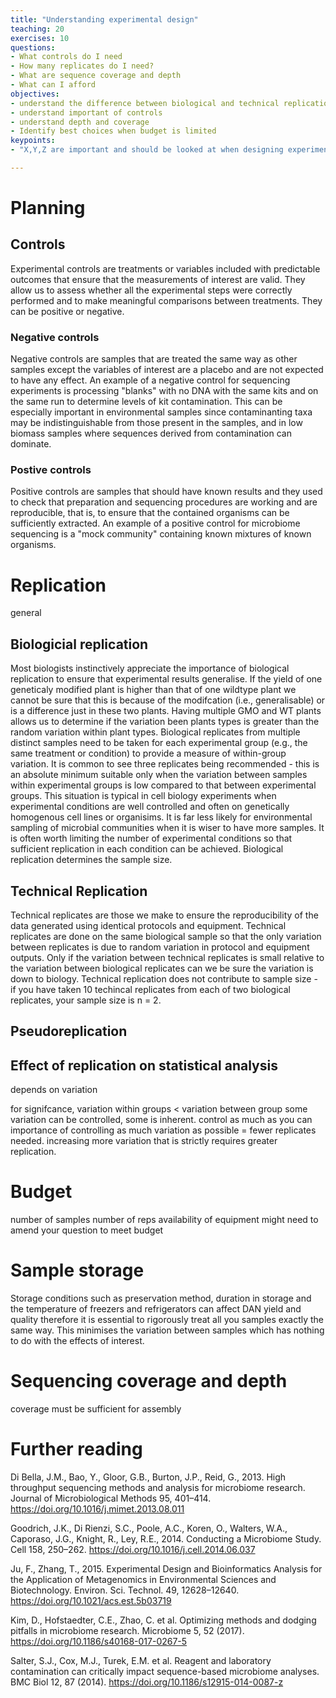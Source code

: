 ```yaml
---
title: "Understanding experimental design"
teaching: 20
exercises: 10
questions:
- What controls do I need
- How many replicates do I need?
- What are sequence coverage and depth
- What can I afford
objectives:
- understand the difference between biological and technical replication   
- understand important of controls
- understand depth and coverage
- Identify best choices when budget is limited
keypoints:
- "X,Y,Z are important and should be looked at when designing experiments"

---
```

# Planning

## Controls

Experimental controls are treatments or variables included with predictable outcomes that ensure that the measurements of interest are valid. They allow us to assess whether all the experimental steps were correctly performed and to make meaningful comparisons between treatments. They can be positive or negative.

### Negative controls
Negative controls are samples that are treated the same way as other samples except the variables of interest are a placebo and are not expected to have any effect. An example of a negative control for sequencing experiments is processing "blanks" with no DNA with the same kits and on the same run to determine levels of kit contamination. This can be especially important in environmental samples since contaminanting taxa may be indistinguishable from those present in the samples, and in low biomass samples where sequences derived from contamination can dominate.

### Postive controls
Positive controls are samples that should have known results and they used to check that preparation and sequencing procedures are working and are reproducible, that is, to ensure that the contained organisms can be sufficiently extracted. An example of a positive control for microbiome sequencing is a "mock community" containing known mixtures of known organisms. 


# Replication
general


## Biologicial replication
Most biologists instinctively appreciate the importance of biological replication to ensure that experimental results generalise. If the yield of one geneticaly modified plant is higher than that of one wildtype plant we cannot be sure that this is because of the modifcation (i.e., generalisable) or is a difference just in these two plants. Having multiple GMO and WT plants allows us to determine if the variation been plants types is greater than the random variation within plant types.
Biological replicates from multiple distinct samples need to be taken for each experimental group (e.g., the same treatment or condition) to provide a measure of within-group variation. It is common to see three replicates being recommended - this is an absolute minimum suitable only when the variation between samples within experimental groups is low compared to that between experimental groups. This situation is typical in cell biology experiments when experimental conditions are well controlled and often on genetically homogenous cell lines or organisims. It is far less likely for environmental sampling of microbial communities when it is wiser to have more samples. It is often worth limiting the number of experimental conditions so that sufficient replication in each condition can be achieved. 
Biological replication determines the sample size.

## Technical Replication
Technical replicates are those we make to ensure the reproducibility of the data generated using identical protocols and equipment. Technical replicates are done on the same biological sample so that the only variation between replicates is due to random variation in protocol and equipment outputs. Only if the variation between technical replicates is small relative to the variation between biological replicates can we be sure the variation is down to biology. Technical replication does not contribute to sample size - if you have taken 10 techincal replicates from each of two biological replicates, your sample size is n = 2.

## Pseudoreplication

## Effect of replication on statistical analysis

depends on variation

for signifcance, variation within groups < variation between group
some variation can be controlled, some is inherent. control as much as you can
importance of controlling as much variation as possible = fewer replicates needed. increasing more variation that is strictly requires greater replication.




# Budget
number of samples
number of reps
availability of equipment
might need to amend your question to meet budget

# Sample storage
Storage conditions such as preservation method, duration in storage and the temperature of freezers and refrigerators can affect DAN yield and quality therefore it is essential to rigorously treat all you samples exactly the same way. This minimises the variation between samples which has nothing to do with the effects of interest.

# Sequencing coverage and depth
coverage must be sufficient for assembly


# Further reading


Di Bella, J.M., Bao, Y., Gloor, G.B., Burton, J.P., Reid, G., 2013. High throughput sequencing methods and analysis for microbiome research. Journal of Microbiological Methods 95, 401–414. https://doi.org/10.1016/j.mimet.2013.08.011

Goodrich, J.K., Di Rienzi, S.C., Poole, A.C., Koren, O., Walters, W.A., Caporaso, J.G., Knight, R., Ley, R.E., 2014. Conducting a Microbiome Study. Cell 158, 250–262. https://doi.org/10.1016/j.cell.2014.06.037

Ju, F., Zhang, T., 2015. Experimental Design and Bioinformatics Analysis for the Application of Metagenomics in Environmental Sciences and Biotechnology. Environ. Sci. Technol. 49, 12628–12640. https://doi.org/10.1021/acs.est.5b03719

Kim, D., Hofstaedter, C.E., Zhao, C. et al. Optimizing methods and dodging pitfalls in microbiome research. Microbiome 5, 52 (2017). https://doi.org/10.1186/s40168-017-0267-5

Salter, S.J., Cox, M.J., Turek, E.M. et al. Reagent and laboratory contamination can critically impact sequence-based microbiome analyses. BMC Biol 12, 87 (2014). https://doi.org/10.1186/s12915-014-0087-z
